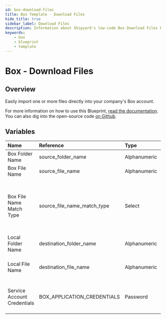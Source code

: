 ```yaml
---
id: box-download-files
title: Box Template - Download Files
hide_title: true
sidebar_label: Download Files
description: Information about Shipyard's low-code Box Download Files blueprint. Easily import one or more files directly into your company&#39;s Box account.
keywords:
    - box
    - blueprint
    - template
---
```


# Box - Download Files

## Overview

Easily import one or more files directly into your company&#39;s Box account.


For more information on how to use this Blueprint, [read the documentation](https://www.shipyardapp.com/docs/blueprint-library/box). You can also dig into the open-source code [on Github](https://github.com/shipyardapp/box-blueprints).

## Variables

| Name | Reference | Type | Required | Default | Options | Description |
|:---|:---|:---|:---|:---|:---|:---|
| Box Folder Name | source_folder_name | Alphanumeric | :heavy_minus_sign: |  | - | - |
| Box File Name | source_file_name | Alphanumeric | :white_check_mark: |  | - | - |
| Box File Name Match Type | source_file_name_match_type | Select | :white_check_mark: | `exact_match` | Exact Match: `exact_match`<br></br><br></br>Regex Match: `regex_match` | - |
| Local Folder Name | destination_folder_name | Alphanumeric | :heavy_minus_sign: |  | - | - |
| Local File Name | destination_file_name | Alphanumeric | :heavy_minus_sign: |  | - | If left blank, will retain the original file name |
| Service Account Credentials | BOX_APPLICATION_CREDENTIALS | Password | :white_check_mark: |  | - | JSON from a Box Service Account key |


